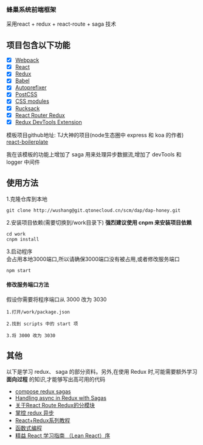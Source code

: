 ### 蜂巢系统前端框架 ###
采用react + redux + react-route + saga 技术

## 项目包含以下功能

- [x] [Webpack](https://webpack.github.io)
- [x] [React](https://facebook.github.io/react/)
- [x] [Redux](https://github.com/reactjs/redux)
- [x] [Babel](https://babeljs.io/)
- [x] [Autoprefixer](https://github.com/postcss/autoprefixer)
- [x] [PostCSS](https://github.com/postcss/postcss)
- [x] [CSS modules](https://github.com/outpunk/postcss-modules)
- [x] [Rucksack](http://simplaio.github.io/rucksack/docs)
- [x] [React Router Redux](https://github.com/reactjs/react-router-redux)
- [x] [Redux DevTools Extension](https://github.com/zalmoxisus/redux-devtools-extension)

模板项目github地址:
TJ大神的项目(node生态圈中 express 和 koa 的作者)
[react-boilerplate](https://github.com/tj/frontend-boilerplate)

我在该模板的功能上增加了 saga 用来处理异步数据流,增加了 devTools 和 logger 中间件



## 使用方法 ##
1.克隆仓库到本地
```shell
git clone http://wushang@git.qtonecloud.cn/scm/dap/dap-honey.git
```

2.安装项目依赖(需要切换到/work目录下)
__强烈建议使用 cnpm 来安装项目依赖__
```shell
cd work
cnpm install
```

3.启动程序   
会占用本地3000端口,所以请确保3000端口没有被占用,或者修改服务端口
```shell
npm start
```

#### 修改服务端口方法 ####
假设你需要将程序端口从 3000 改为 3030

    1.打开/work/package.json
    
    2.找到 scripts 中的 start 项
    
    3.将 3000 改为 3030

## 其他 ##

以下是学习 redux、 saga 的部分资料。另外,在使用 Redux 时,可能需要额外学习 __面向过程__ 的知识,才能够写出高可用的代码
    
- [compose redux sagas](https://zhuanlan.zhihu.com/p/21399936)
- [Handling async in Redux with Sagas](http://wecodetheweb.com/2016/01/23/handling-async-in-redux-with-sagas/)
- [关于React Route Redux的分模块](http://www.jianshu.com/p/0ee8711acb9f)
- [掌控 redux 异步](https://zhuanlan.zhihu.com/p/21398212)
- [React+Redux系列教程](https://github.com/lewis617/react-redux-tutorial)
- [函数式编程](https://zhuanlan.zhihu.com/p/20824527?refer=FrontendMagazine)
- [精益 React 学习指南 （Lean React）序](https://segmentfault.com/a/1190000005136764)